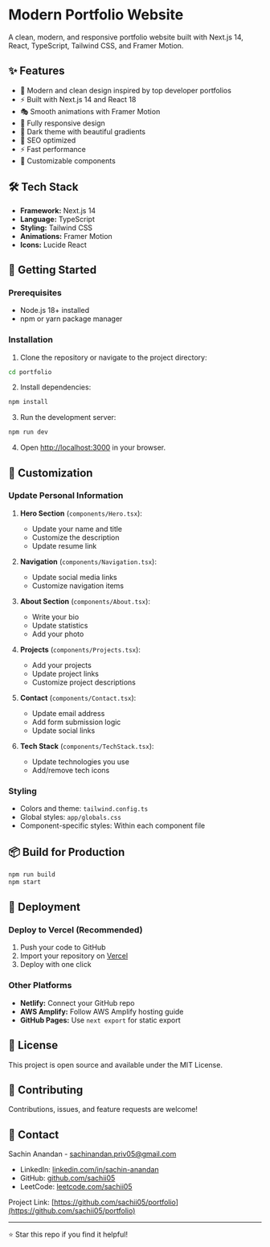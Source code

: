 # Modern Portfolio Website

A clean, modern, and responsive portfolio website built with Next.js 14, React, TypeScript, Tailwind CSS, and Framer Motion.

## ✨ Features

- 🎨 Modern and clean design inspired by top developer portfolios
- ⚡ Built with Next.js 14 and React 18
- 🎭 Smooth animations with Framer Motion
- 📱 Fully responsive design
- 🌙 Dark theme with beautiful gradients
- 🎯 SEO optimized
- ⚡ Fast performance
- 🎨 Customizable components

## 🛠️ Tech Stack

- **Framework:** Next.js 14
- **Language:** TypeScript
- **Styling:** Tailwind CSS
- **Animations:** Framer Motion
- **Icons:** Lucide React

## 🚀 Getting Started

### Prerequisites

- Node.js 18+ installed
- npm or yarn package manager

### Installation

1. Clone the repository or navigate to the project directory:
```bash
cd portfolio
```

2. Install dependencies:
```bash
npm install
```

3. Run the development server:
```bash
npm run dev
```

4. Open [http://localhost:3000](http://localhost:3000) in your browser.

## 📝 Customization

### Update Personal Information

1. **Hero Section** (`components/Hero.tsx`):
   - Update your name and title
   - Customize the description
   - Update resume link

2. **Navigation** (`components/Navigation.tsx`):
   - Update social media links
   - Customize navigation items

3. **About Section** (`components/About.tsx`):
   - Write your bio
   - Update statistics
   - Add your photo

4. **Projects** (`components/Projects.tsx`):
   - Add your projects
   - Update project links
   - Customize project descriptions

5. **Contact** (`components/Contact.tsx`):
   - Update email address
   - Add form submission logic
   - Update social links

6. **Tech Stack** (`components/TechStack.tsx`):
   - Update technologies you use
   - Add/remove tech icons

### Styling

- Colors and theme: `tailwind.config.ts`
- Global styles: `app/globals.css`
- Component-specific styles: Within each component file

## 📦 Build for Production

```bash
npm run build
npm start
```

## 🚢 Deployment

### Deploy to Vercel (Recommended)

1. Push your code to GitHub
2. Import your repository on [Vercel](https://vercel.com)
3. Deploy with one click

### Other Platforms

- **Netlify:** Connect your GitHub repo
- **AWS Amplify:** Follow AWS Amplify hosting guide
- **GitHub Pages:** Use `next export` for static export

## 📄 License

This project is open source and available under the MIT License.

## 🤝 Contributing

Contributions, issues, and feature requests are welcome!

## 📧 Contact

Sachin Anandan - sachinandan.priv05@gmail.com

- LinkedIn: [linkedin.com/in/sachin-anandan](https://www.linkedin.com/in/sachin-anandan)
- GitHub: [github.com/sachii05](https://github.com/sachii05)
- LeetCode: [leetcode.com/sachii05](https://leetcode.com/sachii05)

Project Link: [https://github.com/sachii05/portfolio](https://github.com/sachii05/portfolio)

---

⭐ Star this repo if you find it helpful!

